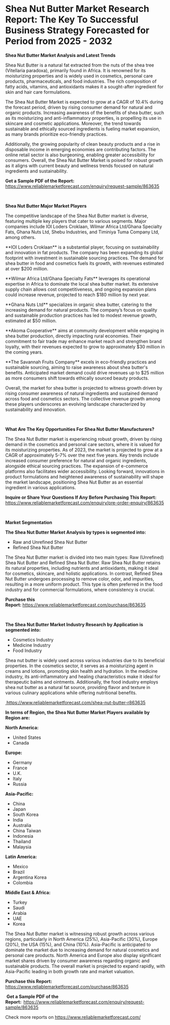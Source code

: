 <p><h1>Shea Nut Butter Market Research Report: The Key To Successful Business Strategy Forecasted for Period from 2025 - 2032</h1></p><p><strong>Shea Nut Butter Market Analysis and Latest Trends</strong></p>
<p><p>Shea Nut Butter is a natural fat extracted from the nuts of the shea tree (Vitellaria paradoxa), primarily found in Africa. It is renowned for its moisturizing properties and is widely used in cosmetics, personal care products, pharmaceuticals, and food industries. The rich composition of fatty acids, vitamins, and antioxidants makes it a sought-after ingredient for skin and hair care formulations.</p><p>The Shea Nut Butter Market is expected to grow at a CAGR of 10.4% during the forecast period, driven by rising consumer demand for natural and organic products. Increasing awareness of the benefits of shea butter, such as its moisturizing and anti-inflammatory properties, is propelling its use in skincare and cosmetic applications. Moreover, the trend towards sustainable and ethically sourced ingredients is fueling market expansion, as many brands prioritize eco-friendly practices.</p><p>Additionally, the growing popularity of clean beauty products and a rise in disposable income in emerging economies are contributing factors. The online retail sector is also burgeoning, enabling greater accessibility for consumers. Overall, the Shea Nut Butter Market is poised for robust growth as it aligns with current beauty and wellness trends focused on natural ingredients and sustainability.</p></p>
<p><strong>Get a Sample PDF of the Report:&nbsp;</strong> <a href="https://www.reliablemarketforecast.com/enquiry/request-sample/863635?utm_campaign=3122&utm_medium=2&utm_source=Github&utm_content=ia&utm_term=07042025&utm_id=shea-nut-butter">https://www.reliablemarketforecast.com/enquiry/request-sample/863635</a></p>
<p>&nbsp;</p>
<p><strong>Shea Nut Butter Major Market Players</strong></p>
<p><p>The competitive landscape of the Shea Nut Butter market is diverse, featuring multiple key players that cater to various segments. Major companies include IOI Loders Croklaan, Wilmar Africa Ltd/Ghana Specialty Fats, Ghana Nuts Ltd, Shebu Industries, and Timiniya Tuma Company Ltd, among others.</p><p>**IOI Loders Croklaan** is a substantial player, focusing on sustainability and innovation in fat products. The company has been expanding its global footprint with investment in sustainable sourcing practices. The demand for shea butter in food and cosmetics fuels its growth, with revenues estimated at over $200 million.</p><p>**Wilmar Africa Ltd/Ghana Specialty Fats** leverages its operational expertise in Africa to dominate the local shea butter market. Its extensive supply chain allows cost competitiveness, and ongoing expansion plans could increase revenue, projected to reach $180 million by next year.</p><p>**Ghana Nuts Ltd** specializes in organic shea butter, catering to the increasing demand for natural products. The company’s focus on quality and sustainable production practices has led to modest revenue growth, estimated at $50 million.</p><p>**Akoma Cooperative** aims at community development while engaging in shea butter production, directly impacting rural economies. Their commitment to fair trade may enhance market reach and strengthen brand loyalty, with their revenues expected to grow to approximately $30 million in the coming years.</p><p>**The Savannah Fruits Company** excels in eco-friendly practices and sustainable sourcing, aiming to raise awareness about shea butter's benefits. Anticipated market demand could drive revenues up to $25 million as more consumers shift towards ethically sourced beauty products.</p><p>Overall, the market for shea butter is projected to witness growth driven by rising consumer awareness of natural ingredients and sustained demand across food and cosmetics sectors. The collective revenue growth among these players underscores an evolving landscape characterized by sustainability and innovation.</p></p>
<p>&nbsp;</p>
<p><strong>What Are The Key Opportunities For Shea Nut Butter Manufacturers?</strong></p>
<p><p>The Shea Nut Butter market is experiencing robust growth, driven by rising demand in the cosmetics and personal care sectors, where it is valued for its moisturizing properties. As of 2023, the market is projected to grow at a CAGR of approximately 5-7% over the next five years. Key trends include increased consumer preference for natural and organic ingredients, alongside ethical sourcing practices. The expansion of e-commerce platforms also facilitates wider accessibility. Looking forward, innovations in product formulations and heightened awareness of sustainability will shape the market landscape, positioning Shea Nut Butter as an essential ingredient in various applications.</p></p>
<p><strong>Inquire or Share Your Questions If Any Before Purchasing This Report:</strong> <a href="https://www.reliablemarketforecast.com/enquiry/pre-order-enquiry/863635?utm_campaign=3122&utm_medium=2&utm_source=Github&utm_content=ia&utm_term=07042025&utm_id=shea-nut-butter">https://www.reliablemarketforecast.com/enquiry/pre-order-enquiry/863635</a></p>
<p>&nbsp;</p>
<p><strong>Market Segmentation</strong></p>
<p><strong>The Shea Nut Butter Market Analysis by types is segmented into:</strong></p>
<p><ul><li>Raw and Unrefined Shea Nut Butter</li><li>Refined Shea Nut Butter</li></ul></p>
<p><p>The Shea Nut Butter market is divided into two main types: Raw (Unrefined) Shea Nut Butter and Refined Shea Nut Butter. Raw Shea Nut Butter retains its natural properties, including nutrients and antioxidants, making it ideal for cosmetics, skincare, and holistic applications. In contrast, Refined Shea Nut Butter undergoes processing to remove color, odor, and impurities, resulting in a more uniform product. This type is often preferred in the food industry and for commercial formulations, where consistency is crucial.</p></p>
<p><strong>Purchase this Report:&nbsp;</strong><a href="https://www.reliablemarketforecast.com/purchase/863635?utm_campaign=3122&utm_medium=2&utm_source=Github&utm_content=ia&utm_term=07042025&utm_id=shea-nut-butter">https://www.reliablemarketforecast.com/purchase/863635</a></p>
<p>&nbsp;</p>
<p><strong>The Shea Nut Butter Market Industry Research by Application is segmented into:</strong></p>
<p><ul><li>Cosmetics Industry</li><li>Medicine Industry</li><li>Food Industry</li></ul></p>
<p><p>Shea nut butter is widely used across various industries due to its beneficial properties. In the cosmetics sector, it serves as a moisturizing agent in creams and lotions, promoting skin health and hydration. In the medicine industry, its anti-inflammatory and healing characteristics make it ideal for therapeutic balms and ointments. Additionally, the food industry employs shea nut butter as a natural fat source, providing flavor and texture in various culinary applications while offering nutritional benefits.</p></p>
<p><a href="https://www.reliablemarketforecast.com/shea-nut-butter-r863635?utm_campaign=3122&utm_medium=2&utm_source=Github&utm_content=ia&utm_term=07042025&utm_id=shea-nut-butter">&nbsp;https://www.reliablemarketforecast.com/shea-nut-butter-r863635</a></p>
<p><strong>In terms of Region, the Shea Nut Butter Market Players available by Region are:</strong></p>
<p>
    <p> <strong> North America: </strong>
        <ul>
            <li>United States</li>
            <li>Canada</li>
        </ul>
        </p> 
    <p> <strong> Europe: </strong>
        <ul>
            <li>Germany</li>
            <li>France</li>
            <li>U.K.</li>
            <li>Italy</li>
            <li>Russia</li>
        </ul>
        </p> 
    <p> <strong> Asia-Pacific: </strong>
        <ul>
            <li>China</li>
            <li>Japan</li>
            <li>South Korea</li>
            <li>India</li>
            <li>Australia</li>
            <li>China Taiwan</li>
            <li>Indonesia</li>
            <li>Thailand</li>
            <li>Malaysia</li>
        </ul>
        </p> 
    <p> <strong> Latin America: </strong>
        <ul>
            <li>Mexico</li>
            <li>Brazil</li>
            <li>Argentina Korea</li>
            <li>Colombia</li>
        </ul>
        </p> 
    <p> <strong> Middle East & Africa: </strong>
        <ul>
            <li>Turkey</li>
            <li>Saudi</li>
            <li>Arabia</li>
            <li>UAE</li>
            <li>Korea</li>
        </ul>
    </p>
    </p>
<p><p>The Shea Nut Butter market is witnessing robust growth across various regions, particularly in North America (25%), Asia-Pacific (30%), Europe (20%), the USA (15%), and China (10%). Asia-Pacific is anticipated to dominate the market due to increasing demand for natural cosmetics and personal care products. North America and Europe also display significant market shares driven by consumer awareness regarding organic and sustainable products. The overall market is projected to expand rapidly, with Asia-Pacific leading in both growth rate and market valuation.</p></p>
<p><strong>Purchase this Report: </strong><a href="https://www.reliablemarketforecast.com/purchase/863635?utm_campaign=3122&utm_medium=2&utm_source=Github&utm_content=ia&utm_term=07042025&utm_id=shea-nut-butter">https://www.reliablemarketforecast.com/purchase/863635</a></p>
<p>&nbsp;<strong>Get a Sample PDF of the Report:&nbsp;&nbsp;</strong><a href="https://www.reliablemarketforecast.com/enquiry/request-sample/863635?utm_campaign=3122&utm_medium=2&utm_source=Github&utm_content=ia&utm_term=07042025&utm_id=shea-nut-butter">https://www.reliablemarketforecast.com/enquiry/request-sample/863635</a></p>
<p><strong></strong></p>
<p>Check more reports on <a href="https://www.reliablemarketforecast.com/?utm_campaign=3122&utm_medium=2&utm_source=Github&utm_content=ia&utm_term=07042025&utm_id=shea-nut-butter">https://www.reliablemarketforecast.com/</a></p>